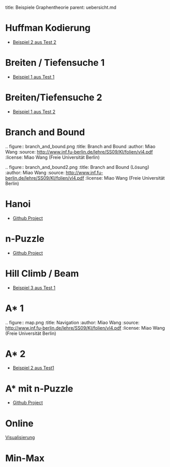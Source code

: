 title: Beispiele Graphentheorie
parent: uebersicht.md

# Huffman Kodierung

* [Beispiel 2 aus Test 2](test2.pdf)

# Breiten / Tiefensuche 1

* [Beispiel 1 aus Test 1](test1.pdf)

# Breiten/Tiefensuche 2

* [Beispiel 1 aus Test 2](test2.pdf)

# Branch and Bound

.. figure:: branch_and_bound.png
    :title: Branch and Bound
    :author: Miao Wang
    :source: http://www.inf.fu-berlin.de/lehre/SS09/KI/folien/vl4.pdf
    :license: Miao Wang (Freie Universität Berlin)

.. figure:: branch_and_bound2.png
    :title: Branch and Bound (Lösung)
    :author: Miao Wang
    :source: http://www.inf.fu-berlin.de/lehre/SS09/KI/folien/vl4.pdf
    :license: Miao Wang (Freie Universität Berlin)

# Hanoi

* [Github Project](https://github.com/semiversus/ml_course_material/blob/master/search/bfs.py#L50)

# n-Puzzle

* [Github Project](https://github.com/semiversus/ml_course_material/blob/master/search/bfs.py#L73)

# Hill Climb / Beam

* [Beispiel 3 aus Test 1](test1.pdf)

# A* 1

.. figure:: map.png
    :title: Navigation
    :author: Miao Wang
    :source: http://www.inf.fu-berlin.de/lehre/SS09/KI/folien/vl4.pdf
    :license: Miao Wang (Freie Universität Berlin)

# A* 2

* [Beispiel 2 aus Test1](test1.pdf)

# A* mit n-Puzzle

* [Github Project](https://github.com/semiversus/ml_course_material/blob/master/game_theory/eight_puzzle.py#L55)

# Online

[Visualisierung](https://qiao.github.io/PathFinding.js/visual/)

# Min-Max

